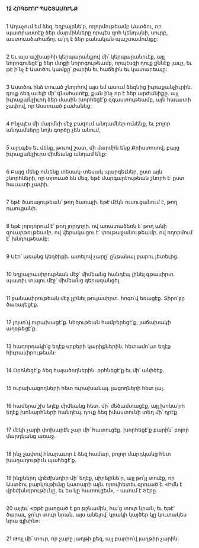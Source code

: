 **12 ՀՈԳԵՒՈՐ ՊԱՇՏԱՄՈՒՆՔ**

\
1 Աղաչում եմ ձեզ, եղբայրնե՛ր, ողորմութեամբ Աստծու, որ պատրաստէք ձեր մարմինները որպէս զոհ կենդանի, սուրբ, աստուածահաճոյ. ա՛յդ է ձեր բանական պաշտամունքը:

\
2 Եւ այս աշխարհի կերպարանքով մի՛ կերպարանուէք, այլ նորոգուեցէ՛ք ձեր մտքի նորոգութեամբ, որպէսզի դուք քննէք լաւը, եւ թէ ի՛նչ է Աստծու կամքը՝ բարին եւ հաճելին եւ կատարեալը:

\
3 Աստծու ինձ տուած շնորհով այս եմ ասում ձեզնից իւրաքանչիւրին. դուք ձեզ աւելի մի՛ գնահատէք, քան ինչ որ է ձեր արժանիքը. այլ իւրաքանչիւրդ ձեր մասին խորհեցէ՛ք զգաստութեամբ, այն հաւատի չափով, որ Աստուած բաժանեց:

\
4 Ինչպէս մի մարմնի մէջ բազում անդամներ ունենք, եւ բոլոր անդամները նոյն գործը չեն անում,

\
5 այդպէս եւ մենք, թուով շատ, մի մարմին ենք Քրիստոսով, բայց իւրաքանչիւրս միմեանց անդամ ենք:

\
6 Բայց մենք ունենք տեսակ-տեսակ պարգեւներ, ըստ այն շնորհների, որ տրուած են մեզ. եթէ մարգարէութեան շնորհ է՝ ըստ հաւատի չափի.

\
7 եթէ ծառայութեան՝ թող ծառայի. եթէ մէկն ուսուցանում է, թող ուսուցանի.

\
8 եթէ յորդորում է՝ թող յորդորի. ով առատաձեռն է՝ թող անի զուարթութեամբ. ով վերակացու է՝ փութաջանութեամբ. ով ողորմում է՝ խնդութեամբ:

\
9 Սէր՝ առանց կեղծիքի. ատելով չարը՝ ընթանալ բարու յետեւից.

\
10 եղբայրասիրութեան մէջ՝ միմեանց հանդէպ լինել գթասիրտ. պատիւ տալու մէջ՝ միմեանց գերազանցել.

\
11 ջանասիրութեան մէջ չլինել թուլասիրտ. հոգո՛վ եռացէք. Տիրո՛ջը ծառայեցէք.

\
12 յոյսո՛վ ուրախացէ՛ք. նեղութեան համբերեցէ՛ք, յաճախակի աղօթեցէ՛ք.

\
13 հաղորդակի՛ց եղէք սրբերի կարիքներին. հետամո՛ւտ եղէք հիւրասիրութեան:

\
14 Օրհնեցէ՛ք ձեզ հալածողներին. օրհնեցէ՛ք եւ մի՛ անիծէք.

\
15 ուրախացողների հետ ուրախանալ. լացողների հետ լալ.

\
16 համերա՛շխ եղէք միմեանց հետ. մի՛ մեծամտացէք, այլ խոնա՛րհ եղէք խոնարհների հանդէպ. դուք ձեզ իմաստունի տեղ մի՛ դրէք.

\
17 մէկի չարի փոխարէն չար մի՛ հատուցէք. խորհեցէ՛ք բարին՝ բոլոր մարդկանց առաջ.

\
18 ինչ չափով հնարաւոր է ձեզ համար, բոլոր մարդկանց հետ խաղաղութիւն պահեցէ՛ք.

\
19 ինքներդ վրէժխնդիր մի՛ եղէք, սիրելինե՛ր, այլ թո՛յլ տուէք, որ Աստծու բարկութիւնը կատարի այն. որովհետեւ գրուած է. «Իմն է վրէժխնդրութիւնը, եւ ես կը հատուցեմ», – ասում է Տէրը.

\
20 այլեւ՝ «Եթէ քաղցած է քո թշնամին, հա՛ց տուր նրան, եւ եթէ՝ ծարաւ, ջո՛ւր տուր նրան. այս անելով՝ կրակի կայծեր կը կուտակես նրա գլխին»:

\
21 Թոյլ մի՛ տուր, որ չարը յաղթի քեզ, այլ բարիո՛վ յաղթիր չարին:
